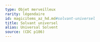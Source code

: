 ```yaml
---
type: Objet merveilleux
rarity: légendaire
id: magicitems_az_hd.md#solvant-universel
title: Solvant universel
alias: Universal Solvent
source: (CDC p186)
---
```


